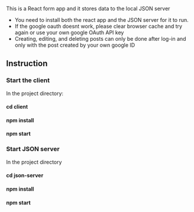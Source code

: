 This is a React form app and it stores data to the local JSON server
- You need to install both the react app and the JSON server for it to run.
- If the google oauth doesnt work, please clear browser cache and try again or use your own google OAuth API key
- Creating, editing, and deleting posts can only be done after log-in and only with the post created by your own google ID

## Instruction

### Start the client

In the project directory:

#### cd client

#### npm install

#### npm start

### Start JSON server

In the project directory

#### cd json-server

#### npm install

#### npm start